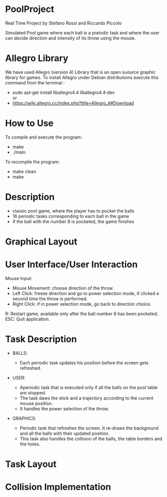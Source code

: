 # PoolProject

Real Time Project by Stefano Rossi and Riccardo Piccolo

Simulated Pool game where each ball is a preiodic task and where the user can decide direction and intensity of its throw using the mouse.

# Allegro Library
We have used Allegro (version 4) Library that is an open suource graphic library for games.
To install Allegro under Debian distributions execute this command from the terminal :
- sudo apt‐get install liballegro4.4 liballegro4.4‐dev 
<br/>or<br/>
- https://wiki.allegro.cc/index.php?title=Allegro_4#Download

# How to Use

To compile and execute the program:
- make
- ./main

To recompile the program:
- make clean
- make

# Description

- classic pool game, where the player has to pocket the balls
- 16 periodic tasks corresponding to each ball in the game
- if the ball with the number 8 is pocketed, the game finishes

# Graphical Layout



# User Interface/User Interaction

Mouse Input:
  - Mouse Movement: choose direction of the throw.
  - Left Click: freeze direction and go to power selection mode, if clicked a second time the throw is performed.
  - Right Click: if in power selection mode, go back to direction choice.
  
R: Restart game, available only after the ball number 8 has been pocketed.  
ESC: Quit application.

# Task Description

- BALLS:
  - Each periodic task updates his position before the screen gets refreshed.
  
- USER:
  - Aperiodic task that is executed only if all the balls on the pool table are stopped.
  - The task daws the stick and a trajectory according to the current mouse position.
  - It handles the power selection of the throw.
  
- GRAPHICS:
  - Periodic task that refreshes the screen. It re-draws the background and all the balls with their updated position.
  - This task also handles the collision of the balls, the table borders and the holes.
  
# Task Layout
  
# Collision Implementation

